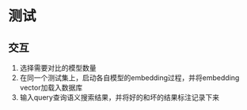# 测试
## 交互
1. 选择需要对比的模型数量
2. 在同一个测试集上，启动各自模型的embedding过程，并将embedding vector加载入数据库
3. 输入query查询语义搜索结果，并将好的和坏的结果标注记录下来